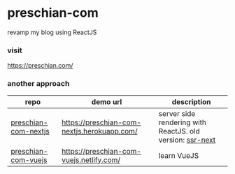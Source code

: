 # preschian-com
revamp my blog using ReactJS


### visit
https://preschian.com/

### another approach
<table>
  <thead>
    <tr>
      <th>repo</th>
      <th>demo url</th>
      <th>description</th>
    </tr>
  </thead>

  <tbody>
    <tr>
      <td><a href="https://github.com/preschian/preschian-com-nextjs" target="_blank">preschian-com-nextjs</a></td>
      <td><a href="https://preschian-com-nextjs.herokuapp.com/" target="_blank">https://preschian-com-nextjs.herokuapp.com/</a></td>
      <td>
        server side rendering with ReactJS. old version: <a href="https://github.com/preschian/preschian-com/tree/ssr-next">ssr-next</a>
      </td>
    </tr>
    <tr>
      <td><a href="https://github.com/preschian/preschian-com-vuejs" target="_blank">preschian-com-vuejs</a></td>
      <td><a href="https://preschian-com-vuejs.netlify.com/" target="_blank">https://preschian-com-vuejs.netlify.com/</a></td>
      <td>learn VueJS</td>
    </tr>
  </tbody>
</table>

